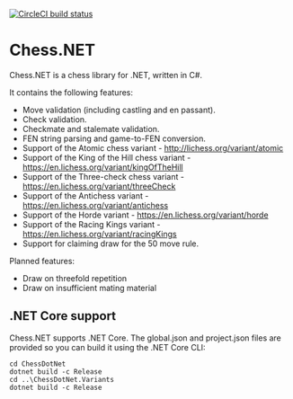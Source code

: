 [![CircleCI build status](https://circleci.com/gh/ProgramFOX/Chess.NET.svg?style=shield)](https://circleci.com/gh/ProgramFOX/Chess.NET)

Chess.NET
=
Chess.NET is a chess library for .NET, written in C#.

It contains the following features:

 - Move validation (including castling and en passant).
 - Check validation.
 - Checkmate and stalemate validation.
 - FEN string parsing and game-to-FEN conversion.
 - Support of the Atomic chess variant - http://lichess.org/variant/atomic
 - Support of the King of the Hill chess variant - https://en.lichess.org/variant/kingOfTheHill
 - Support of the Three-check chess variant - https://en.lichess.org/variant/threeCheck
 - Support of the Antichess variant - https://en.lichess.org/variant/antichess
 - Support of the Horde variant - https://en.lichess.org/variant/horde
 - Support of the Racing Kings variant - https://en.lichess.org/variant/racingKings
 - Support for claiming draw for the 50 move rule.

Planned features:

 - Draw on threefold repetition
 - Draw on insufficient mating material

## .NET Core support

Chess.NET supports .NET Core. The global.json and project.json files are provided so you can build it using the .NET Core CLI:

    cd ChessDotNet
    dotnet build -c Release
    cd ..\ChessDotNet.Variants
    dotnet build -c Release


